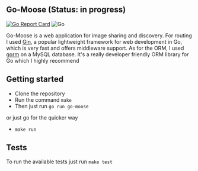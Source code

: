 ## Go-Moose (Status: in progress)

[![Go Report Card](https://goreportcard.com/badge/github.com/Bhfreagra/go-moose)](https://goreportcard.com/report/github.com/Bhfreagra/go-moose)
![Go](https://github.com/Bhfreagra/go-moose/workflows/Go/badge.svg?branch=master)

Go-Moose is a web application for image sharing and discovery.
For routing I used [Gin](https://gin-gonic.com/), a popular lightweight framework for web development in Go, which is very fast and offers middleware support.
As for the ORM, I used [gorm](https://gorm.io/) on a MySQL database. It's a really developer friendly ORM library for Go which I highly recommend

## Getting started

- Clone the repository
- Run the command `make`
- Then just run `go run go-moose`

or just go for the quicker way

- `make run`

## Tests

To run the available tests just run `make test`
